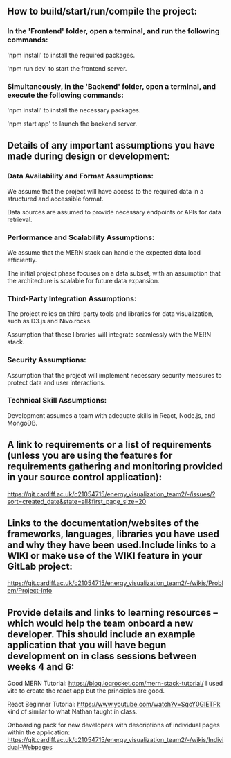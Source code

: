 ## How to build/start/run/compile the project:

### In the 'Frontend' folder, open a terminal, and run the following commands:

'npm install' to install the required packages.

'npm run dev' to start the frontend server.

### Simultaneously, in the 'Backend' folder, open a terminal, and execute the following commands:

'npm install' to install the necessary packages.

'npm start app' to launch the backend server.

## Details of any important assumptions you have made during design or development:

### Data Availability and Format Assumptions:

We assume that the project will have access to the required data in a structured and accessible format.

Data sources are assumed to provide necessary endpoints or APIs for data retrieval.

### Performance and Scalability Assumptions:

We assume that the MERN stack can handle the expected data load efficiently.

The initial project phase focuses on a data subset, with an assumption that the architecture is scalable for future data expansion.

### Third-Party Integration Assumptions:

The project relies on third-party tools and libraries for data visualization, such as D3.js and Nivo.rocks.

Assumption that these libraries will integrate seamlessly with the MERN stack.

### Security Assumptions:

Assumption that the project will implement necessary security measures to protect data and user interactions.

### Technical Skill Assumptions:

Development assumes a team with adequate skills in React, Node.js, and MongoDB.

## A link to requirements or a list of requirements (unless you are using the features for requirements gathering and monitoring provided in your source control application):

https://git.cardiff.ac.uk/c21054715/energy_visualization_team2/-/issues/?sort=created_date&state=all&first_page_size=20

## Links to the documentation/websites of the frameworks, languages, libraries you have used and why they have been used.Include links to a WIKI or make use of the WIKI feature in your GitLab project:

https://git.cardiff.ac.uk/c21054715/energy_visualization_team2/-/wikis/Problem/Project-Info

## Provide details and links to learning resources – which would help the team onboard a new developer. This should include an example application that you will have begun development on in class sessions between weeks 4 and 6:

Good MERN Tutorial: https://blog.logrocket.com/mern-stack-tutorial/ I used vite to create the react app but the principles are good.

React Beginner Tutorial: https://www.youtube.com/watch?v=SqcY0GlETPk kind of similar to what Nathan taught in class.

Onboarding pack for new developers with descriptions of individual pages within the application: https://git.cardiff.ac.uk/c21054715/energy_visualization_team2/-/wikis/Individual-Webpages